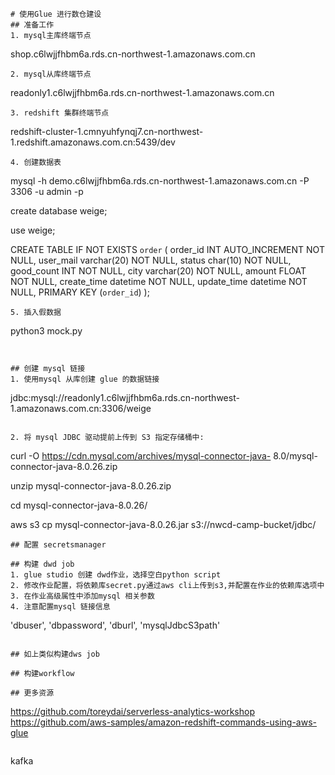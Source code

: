 ```
# 使用Glue 进行数仓建设
## 准备工作
1. mysql主库终端节点
```

shop.c6lwjjfhbm6a.rds.cn-northwest-1.amazonaws.com.cn
```
2. mysql从库终端节点
```
readonly1.c6lwjjfhbm6a.rds.cn-northwest-1.amazonaws.com.cn
```
3. redshift 集群终端节点
```
redshift-cluster-1.cmnyuhfynqj7.cn-northwest-1.redshift.amazonaws.com.cn:5439/dev

```
4. 创建数据表
```
mysql -h demo.c6lwjjfhbm6a.rds.cn-northwest-1.amazonaws.com.cn -P 3306 -u admin -p

create database weige;

use weige;

CREATE TABLE IF NOT EXISTS `order` (
    order_id INT AUTO_INCREMENT NOT NULL,
    user_mail varchar(20) NOT NULL,
    status char(10) NOT NULL, 
    good_count INT NOT NULL,
    city varchar(20) NOT NULL,
    amount FLOAT NOT NULL,
    create_time datetime NOT NULL,
    update_time datetime NOT NULL,
    PRIMARY KEY (`order_id`)
);
```
5. 插入假数据
```
python3 mock.py
```


## 创建 mysql 链接
1. 使用mysql 从库创建 glue 的数据链接
```
jdbc:mysql://readonly1.c6lwjjfhbm6a.rds.cn-northwest-1.amazonaws.com.cn:3306/weige
```

2. 将 mysql JDBC 驱动提前上传到 S3 指定存储桶中:
```
curl -O https://cdn.mysql.com/archives/mysql-connector-java-
8.0/mysql-connector-java-8.0.26.zip

unzip mysql-connector-java-8.0.26.zip

cd mysql-connector-java-8.0.26/

aws s3 cp mysql-connector-java-8.0.26.jar s3://nwcd-camp-bucket/jdbc/
```
## 配置 secretsmanager

## 构建 dwd job
1. glue studio 创建 dwd作业，选择空白python script
2. 修改作业配置，将依赖库secret.py通过aws cli上传到s3,并配置在作业的依赖库选项中
3. 在作业高级属性中添加mysql 相关参数 
4. 注意配置mysql 链接信息

```
'dbuser', 'dbpassword', 'dburl', 'mysqlJdbcS3path'
 
```

## 如上类似构建dws job

## 构建workflow

## 更多资源
```
https://github.com/toreydai/serverless-analytics-workshop
https://github.com/aws-samples/amazon-redshift-commands-using-aws-glue
```

```

kafka
```
```